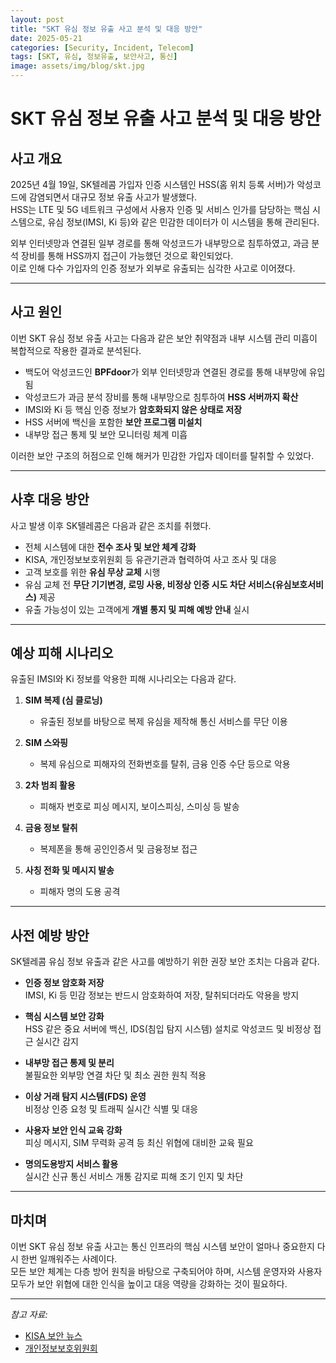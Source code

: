 ```yaml
---
layout: post
title: "SKT 유심 정보 유출 사고 분석 및 대응 방안"
date: 2025-05-21
categories: [Security, Incident, Telecom]
tags: [SKT, 유심, 정보유출, 보안사고, 통신]
image: assets/img/blog/skt.jpg
---
```


# SKT 유심 정보 유출 사고 분석 및 대응 방안

## 사고 개요

2025년 4월 19일, SK텔레콤 가입자 인증 시스템인 HSS(홈 위치 등록 서버)가 악성코드에 감염되면서 대규모 정보 유출 사고가 발생했다.  
HSS는 LTE 및 5G 네트워크 구성에서 사용자 인증 및 서비스 인가를 담당하는 핵심 시스템으로, 유심 정보(IMSI, Ki 등)와 같은 민감한 데이터가 이 시스템을 통해 관리된다.  

외부 인터넷망과 연결된 일부 경로를 통해 악성코드가 내부망으로 침투하였고, 과금 분석 장비를 통해 HSS까지 접근이 가능했던 것으로 확인되었다.  
이로 인해 다수 가입자의 인증 정보가 외부로 유출되는 심각한 사고로 이어졌다.

---

## 사고 원인

이번 SKT 유심 정보 유출 사고는 다음과 같은 보안 취약점과 내부 시스템 관리 미흡이 복합적으로 작용한 결과로 분석된다.

- 백도어 악성코드인 **BPFdoor**가 외부 인터넷망과 연결된 경로를 통해 내부망에 유입됨  
- 악성코드가 과금 분석 장비를 통해 내부망으로 침투하여 **HSS 서버까지 확산**  
- IMSI와 Ki 등 핵심 인증 정보가 **암호화되지 않은 상태로 저장**  
- HSS 서버에 백신을 포함한 **보안 프로그램 미설치**  
- 내부망 접근 통제 및 보안 모니터링 체계 미흡

이러한 보안 구조의 허점으로 인해 해커가 민감한 가입자 데이터를 탈취할 수 있었다.

---

## 사후 대응 방안

사고 발생 이후 SK텔레콤은 다음과 같은 조치를 취했다.

- 전체 시스템에 대한 **전수 조사 및 보안 체계 강화**  
- KISA, 개인정보보호위원회 등 유관기관과 협력하여 사고 조사 및 대응  
- 고객 보호를 위한 **유심 무상 교체** 시행  
- 유심 교체 전 **무단 기기변경, 로밍 사용, 비정상 인증 시도 차단 서비스(유심보호서비스)** 제공  
- 유출 가능성이 있는 고객에게 **개별 통지 및 피해 예방 안내** 실시

---

## 예상 피해 시나리오

유출된 IMSI와 Ki 정보를 악용한 피해 시나리오는 다음과 같다.

1. **SIM 복제 (심 클로닝)**  
   - 유출된 정보를 바탕으로 복제 유심을 제작해 통신 서비스를 무단 이용

2. **SIM 스와핑**  
   - 복제 유심으로 피해자의 전화번호를 탈취, 금융 인증 수단 등으로 악용

3. **2차 범죄 활용**  
   - 피해자 번호로 피싱 메시지, 보이스피싱, 스미싱 등 발송

4. **금융 정보 탈취**  
   - 복제폰을 통해 공인인증서 및 금융정보 접근

5. **사칭 전화 및 메시지 발송**  
   - 피해자 명의 도용 공격

---

## 사전 예방 방안

SK텔레콤 유심 정보 유출과 같은 사고를 예방하기 위한 권장 보안 조치는 다음과 같다.

- **인증 정보 암호화 저장**  
  IMSI, Ki 등 민감 정보는 반드시 암호화하여 저장, 탈취되더라도 악용을 방지

- **핵심 시스템 보안 강화**  
  HSS 같은 중요 서버에 백신, IDS(침입 탐지 시스템) 설치로 악성코드 및 비정상 접근 실시간 감지

- **내부망 접근 통제 및 분리**  
  불필요한 외부망 연결 차단 및 최소 권한 원칙 적용

- **이상 거래 탐지 시스템(FDS) 운영**  
  비정상 인증 요청 및 트래픽 실시간 식별 및 대응

- **사용자 보안 인식 교육 강화**  
  피싱 메시지, SIM 무력화 공격 등 최신 위협에 대비한 교육 필요

- **명의도용방지 서비스 활용**  
  실시간 신규 통신 서비스 개통 감지로 피해 조기 인지 및 차단

---

## 마치며

이번 SKT 유심 정보 유출 사고는 통신 인프라의 핵심 시스템 보안이 얼마나 중요한지 다시 한번 일깨워주는 사례이다.  
모든 보안 체계는 다층 방어 원칙을 바탕으로 구축되어야 하며, 시스템 운영자와 사용자 모두가 보안 위협에 대한 인식을 높이고 대응 역량을 강화하는 것이 필요하다.

---

*참고 자료:*  
- [KISA 보안 뉴스](https://www.kisa.or.kr)  
- [개인정보보호위원회](https://www.pipc.go.kr)


